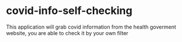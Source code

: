 # covid-info-self-checking
This application will grab covid information from the health goverment website, you are able to check it by your own filter
